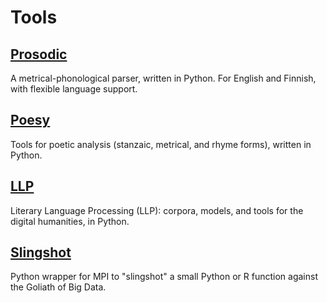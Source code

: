 # Tools

<h2><a href="https://github.com/quadrismegistus/prosodic" target="_blank">Prosodic</a></h2>

A metrical-phonological parser, written in Python. For English and Finnish, with flexible language support.

<h2><a href="https://github.com/quadrismegistus/poesy" target="_blank">Poesy</a></h2>

Tools for poetic analysis (stanzaic, metrical, and rhyme forms), written in Python.

<h2><a href="https://github.com/quadrismegistus/llp" target="_blank">LLP</a></h2>

Literary Language Processing (LLP): corpora, models, and tools for the digital humanities, in Python.

<h2><a href="https://github.com/quadrismegistus/slingshot" target="_blank">Slingshot</a></h2>

Python wrapper for MPI to "slingshot" a small Python or R function against the Goliath of Big Data.
